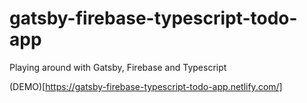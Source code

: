 # gatsby-firebase-typescript-todo-app

Playing around with Gatsby, Firebase and Typescript

(DEMO)[https://gatsby-firebase-typescript-todo-app.netlify.com/]
